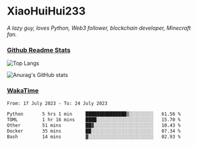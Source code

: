 # XiaoHuiHui233

*A lazy guy, loves Python, Web3 follower, blockchain developer, Minecraft fan.*

### [Github Readme Stats](https://github.com/anuraghazra/github-readme-stats)

![Top Langs](https://github-readme-stats.vercel.app/api/top-langs/?username=XiaoHuiHui233&layout=compact&theme=github_dark)

![Anurag's GitHub stats](https://github-readme-stats.vercel.app/api?username=XiaoHuiHui233&show_icons=true&theme=github_dark)

### [WakaTime](https://wakatime.com)

<!--START_SECTION:waka-->

```txt
From: 17 July 2023 - To: 24 July 2023

Python       5 hrs 1 min     ███████████████▒░░░░░░░░░   61.56 %
TOML         1 hr 16 mins    ████░░░░░░░░░░░░░░░░░░░░░   15.70 %
Other        51 mins         ██▓░░░░░░░░░░░░░░░░░░░░░░   10.43 %
Docker       35 mins         ██░░░░░░░░░░░░░░░░░░░░░░░   07.34 %
Bash         14 mins         ▓░░░░░░░░░░░░░░░░░░░░░░░░   02.93 %
```

<!--END_SECTION:waka-->
